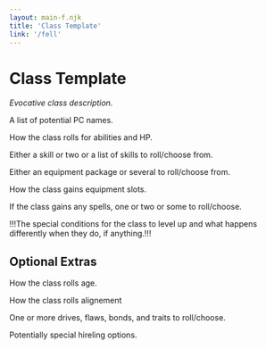 ```yaml
---
layout: main-f.njk
title: 'Class Template'
link: '/fell'
---
```


# Class Template

*Evocative class description.*

A list of potential PC names.

How the class rolls for abilities and HP.

Either a skill or two or a list of skills to roll/choose from.

Either an equipment package or several to roll/choose from.

How the class gains equipment slots.

If the class gains any spells, one or two or some to roll/choose.

!!!The special conditions for the class to level up and what happens differently when they do, if anything.!!!

## Optional Extras

How the class rolls age.

How the class rolls alignement

One or more drives, flaws, bonds, and traits to roll/choose.

Potentially special hireling options.
